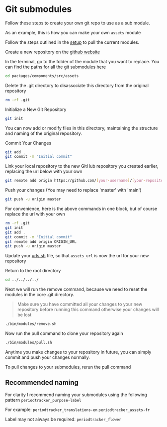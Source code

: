 # Git submodules

Follow these steps to create your own git repo to use as a sub module.

As an example, this is how you can make your own `assets` module

Follow the steps outlined in the [setup](./setup.md#modules) to pull the current modules.

Create a new repository on the [github website](https://github.com/new)

In the terminal, go to the folder of the module that you want to replace. You can find the paths for all the git submodules [here](../bin//modules/paths.sh)

```bash
cd packages/components/src/assets
```

Delete the .git directory to disassociate this directory from the original repository

```bash
rm -rf .git
```

Initialize a New Git Repository

```bash
git init
```

You can now add or modify files in this directory, maintaining the structure and naming of the original repository.

Commit Your Changes

```bash
git add .
git commit -m "Initial commit"
```

Link your local repository to the new GitHub repository you created earlier, replacing the url below with your own

```bash
git remote add origin https://github.com/[your-username]/[your-repository].git
```

Push your changes
(You may need to replace 'master' with 'main')

```bash
git push -u origin master
```

For convenience, here is the above commands in one block, but of course replace the url with your own

```bash
rm -rf .git
git init
git add .
git commit -m "Initial commit"
git remote add origin ORIGIN_URL
git push -u origin master
```

Update your [urls.sh](../bin//modules/urls.sh) file, so that `assets_url` is now the url for your new repository

Return to the root directory

```bash
cd ../../../../
```

Next we will run the remove command, because we need to reset the modules in the core .git directory.

> Make sure you have committed all your changes to your new repository before running this command otherwise your changes will be lost

```bash
./bin/modules/remove.sh
```

Now run the pull command to clone your repository again

```bash
./bin/modules/pull.sh
```

Anytime you make changes to your repository in future, you can simply commit and push your changes normally.

To pull changes to your submodules, rerun the pull command

## Recommended naming

For clarity I recommend naming your submodules using the following pattern
`periodtracker_purpose-label`

For example:
`periodtracker_translations-en`
`periodtracker_assets-fr`

Label may not always be required:
`periodtracker_flower`
